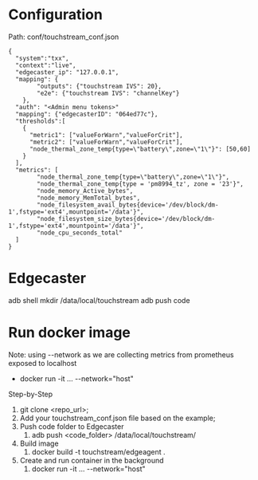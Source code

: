 

# Configuration
Path: conf/touchstream_conf.json
```
{
  "system":"txx",
  "context":"live",
  "edgecaster_ip": "127.0.0.1",
  "mapping": {
        "outputs": {"touchstream IVS": 20},
        "e2e": {"touchstream IVS": "channelKey"}
    },
  "auth": "<Admin menu tokens>"
  "mapping": {"edgecasterID": "064ed77c"},
  "thresholds":[
    {
      "metric1": ["valueForWarn","valueForCrit"],
      "metric2": ["valueForWarn","valueForCrit"],
      "node_thermal_zone_temp{type=\"battery\",zone=\"1\"}": [50,60]
    }
  ],
  "metrics": [
        "node_thermal_zone_temp{type=\"battery\",zone=\"1\"}",
        "node_thermal_zone_temp{type = 'pm8994_tz', zone = '23'}",
        "node_memory_Active_bytes",
        "node_memory_MemTotal_bytes",
        "node_filesystem_avail_bytes{device='/dev/block/dm-1',fstype='ext4',mountpoint='/data'}",
        "node_filesystem_size_bytes{device='/dev/block/dm-1',fstype='ext4',mountpoint='/data'}",
        "node_cpu_seconds_total"
  ]
}
```

# Edgecaster

adb shell mkdir /data/local/touchstream
adb push code

# Run docker image
Note: using --network as we are collecting metrics from prometheus exposed to localhost
* docker run -it ... --network="host"

Step-by-Step

1) git clone <repo_url>;
2) Add your touchstream_conf.json file based on the example;
3) Push code folder to Edgecaster
   1) adb push <code_folder> /data/local/touchstream/
4) Build image
   1) docker build -t touchstream/edgeagent .
5) Create and run container in the background
   1) docker run -it ... --network="host"
